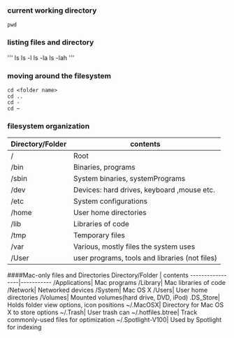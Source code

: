 ###  current working directory
```
pwd
```

### listing files and directory
'''
ls
ls -l
ls -la
ls -lah
'''

### moving around the filesystem

```
cd <folder name>
cd ..
cd -
cd ~
```

### filesystem organization

Directory/Folder | contents
-----------------|-----------
/| Root
/bin| Binaries, programs
/sbin| System binaries, systemPrograms
/dev| Devices: hard drives, keyboard ,mouse etc.
/etc| System configurations
/home| User home directories
/lib| Libraries of code
/tmp| Temporary files
/var| Various, mostly files the system uses
/User| user programs, tools and libraries (not files)

####Mac-only files and Directories
Directory/Folder | contents
-----------------|-----------
/Applications| Mac programs
/Library| Mac libraries of code
/Network| Networked devices
/System| Mac OS X
/Users| User home directories
/Volumes| Mounted volumes(hard drive, DVD, iPod)
.DS_Store| Holds folder view options, icon positions
~/.MacOSX| Directory for Mac OS X to store options
~/.Trash| User trash can
~/.hotfiles.btree| Track commonly-used files for optimization
~/.Spotlight-V100| Used by Spotlight for indexing
